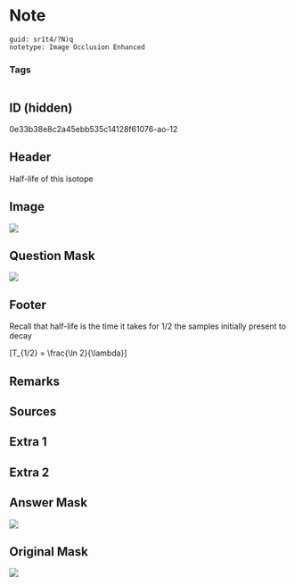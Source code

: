 # Note
```
guid: sr1t4/?N)q
notetype: Image Occlusion Enhanced
```

### Tags
```
```

## ID (hidden)
0e33b38e8c2a45ebb535c14128f61076-ao-12

## Header
Half-life of this isotope

## Image
<img src="tmpeky_3no3.png" />

## Question Mask
<img src="0e33b38e8c2a45ebb535c14128f61076-ao-12-Q.svg" />

## Footer
Recall that half-life is the time it takes for 1/2 the samples initially present to decay

\[T_{1/2} = \frac{\ln 2}{\lambda}\]

## Remarks


## Sources


## Extra 1


## Extra 2


## Answer Mask
<img src="0e33b38e8c2a45ebb535c14128f61076-ao-12-A.svg">

## Original Mask
<img src="0e33b38e8c2a45ebb535c14128f61076-ao-O.svg" />
